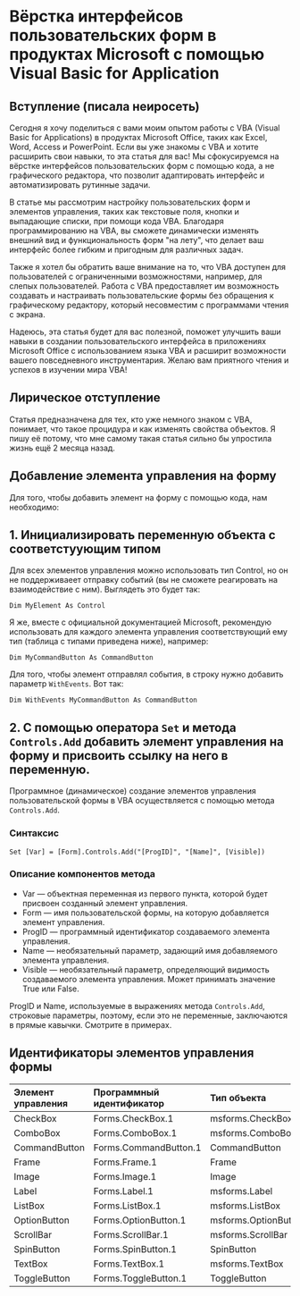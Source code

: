 # Вёрстка интерфейсов пользовательских форм в продуктах Microsoft с помощью Visual Basic for Application

## Вступление (писала неиросеть)

Сегодня я хочу поделиться с вами моим опытом работы с VBA (Visual Basic for Applications) в продуктах Microsoft Office, таких как Excel, Word, Access и PowerPoint. Если вы уже знакомы с VBA и хотите расширить свои навыки, то эта статья для вас! Мы сфокусируемся на вёрстке интерфейсов пользовательских форм с помощью кода, а не графического редактора, что позволит адаптировать интерфейс и автоматизировать рутинные задачи.

В статье мы рассмотрим  настройку пользовательских форм и элементов управления, таких как текстовые поля, кнопки и выпадающие списки, при помощи кода VBA. Благодаря программированию на VBA, вы сможете динамически изменять внешний вид и функциональность форм "на лету", что делает ваш интерфейс более гибким и пригодным для различных задач.

Также я хотел бы обратить ваше внимание на то, что VBA доступен для пользователей с ограниченными возможностями, например, для слепых пользователей. Работа с VBA предоставляет им возможность создавать и настраивать пользовательские формы без обращения к графическому редактору, который несовместим с программами чтения с экрана.

Надеюсь, эта статья будет для вас полезной, поможет улучшить ваши навыки в создании пользовательского интерфейса в приложениях Microsoft Office с использованием языка VBA и расширит возможности вашего повседневного инструментария. Желаю вам приятного чтения и успехов в изучении мира VBA!

## Лирическое отступление

Статья предназначена для тех, кто уже немного знаком с VBA, понимает, что такое процидура и как изменять свойства объектов. Я пишу её потому, что мне самому такая статья сильно бы упростила жизнь ещё 2 месяца назад.

## Добавление элемента управления на форму

Для того, чтобы добавить элемент на форму с помощью кода, нам необходимо:

## 1. Инициализировать переменную объекта с соответстуующим типом

Для всех элементов управления можно использовать тип Control, но он не поддерживаеет отправку событий (вы не сможете реагировать на взаимодействие с ним). Выглядеть это будет так:

```VBA
Dim MyElement As Control
```

Я же, вместе с официальной документацией Microsoft, рекомендую использовать для каждого элемента управления соответствующий ему тип (таблица с типами приведена ниже), например:

```VBA
Dim MyCommandButton As CommandButton
```

Для того, чтобы элемент отправлял события, в строку нужно добавить параметр `WithEvents`. Вот так:

```VBA
Dim WithEvents MyCommandButton As CommandButton
```

## 2. С помощью оператора `Set` и метода `Controls.Add` добавить элемент управления на форму и присвоить ссылку на него в переменную.

Программное (динамическое) создание элементов управления пользовательской формы в VBA осуществляется с помощью метода `Controls.Add`.

### Синтаксис

```VBA
Set [Var] = [Form].Controls.Add("[ProgID]", "[Name]", [Visible])
```

### Описание компонентов метода

- Var — объектная переменная из первого пункта, которой будет присвоен созданный элемент управления.
- Form — имя пользовательской формы, на которую добавляется элемент управления.
- ProgID — программный идентификатор создаваемого элемента управления.
- Name — необязательный параметр, задающий имя добавляемого элемента управления.
- Visible — необязательный параметр, определяющий видимость создаваемого элемента управления. Может принимать значение True или False.

ProgID и Name, используемые в выражениях метода `Controls.Add`, строковые параметры, поэтому, если это не переменные, заключаются в прямые кавычки. Смотрите в примерах.

## Идентификаторы элементов управления формы

| Элемент управления | Программный идентификатор | Тип объекта          |
|:-------------------|:--------------------------|:---------------------|
| CheckBox           | Forms.CheckBox.1          | msforms.CheckBox     |
| ComboBox           | Forms.ComboBox.1          | msforms.ComboBox     |
| CommandButton      | Forms.CommandButton.1     | CommandButton        |
| Frame              | Forms.Frame.1             | Frame                |
| Image              | Forms.Image.1             | Image                |
| Label              | Forms.Label.1             | msforms.Label        |
| ListBox            | Forms.ListBox.1           | msforms.ListBox      |
| OptionButton       | Forms.OptionButton.1      | msforms.OptionButton |
| ScrollBar          | Forms.ScrollBar.1         | msforms.ScrollBar    |
| SpinButton         | Forms.SpinButton.1        | SpinButton           |
| TextBox            | Forms.TextBox.1           | msforms.TextBox      |
| ToggleButton       | Forms.ToggleButton.1      | ToggleButton         |

